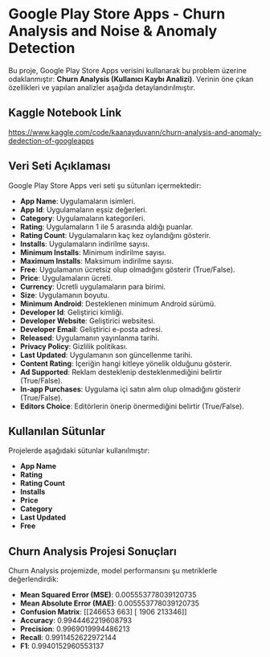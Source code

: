 # Google Play Store Apps - Churn Analysis and Noise & Anomaly Detection

Bu proje, Google Play Store Apps verisini kullanarak bu problem üzerine odaklanmıştır: **Churn Analysis (Kullanıcı Kaybı Analizi)**. Verinin öne çıkan özellikleri ve yapılan analizler aşağıda detaylandırılmıştır.

## Kaggle Notebook Link

https://www.kaggle.com/code/kaanayduvann/churn-analysis-and-anomaly-dedection-of-googleapps

## Veri Seti Açıklaması

Google Play Store Apps veri seti şu sütunları içermektedir:

- **App Name**: Uygulamaların isimleri.
- **App Id**: Uygulamaların eşsiz değerleri.
- **Category**: Uygulamaların kategorileri.
- **Rating**: Uygulamaların 1 ile 5 arasında aldığı puanlar.
- **Rating Count**: Uygulamaların kaç kez oylandığını gösterir.
- **Installs**: Uygulamaların indirilme sayısı.
- **Minimum Installs**: Minimum indirilme sayısı.
- **Maximum Installs**: Maksimum indirilme sayısı.
- **Free**: Uygulamanın ücretsiz olup olmadığını gösterir (True/False).
- **Price**: Uygulamaların ücreti.
- **Currency**: Ücretli uygulamaların para birimi.
- **Size**: Uygulamanın boyutu.
- **Minimum Android**: Desteklenen minimum Android sürümü.
- **Developer Id**: Geliştirici kimliği.
- **Developer Website**: Geliştirici websitesi.
- **Developer Email**: Geliştirici e-posta adresi.
- **Released**: Uygulamanın yayınlanma tarihi.
- **Privacy Policy**: Gizlilik politikası.
- **Last Updated**: Uygulamanın son güncellenme tarihi.
- **Content Rating**: İçeriğin hangi kitleye yönelik olduğunu gösterir.
- **Ad Supported**: Reklam desteklenip desteklenmediğini belirtir (True/False).
- **In-app Purchases**: Uygulama içi satın alım olup olmadığını gösterir (True/False).
- **Editors Choice**: Editörlerin önerip önermediğini belirtir (True/False).

## Kullanılan Sütunlar
Projelerde aşağıdaki sütunlar kullanılmıştır:

- **App Name**
- **Rating**
- **Rating Count**
- **Installs**
- **Price**
- **Category**
- **Last Updated**
- **Free**

## Churn Analysis Projesi Sonuçları
Churn Analysis projemizde, model performansını şu metriklerle değerlendirdik:

- **Mean Squared Error (MSE)**: 0.005553778039120735
- **Mean Absolute Error (MAE)**: 0.005553778039120735
- **Confusion Matrix**:
  [[246653    663]
  [  1906 213346]]
 - **Accuracy**: 0.9944462219608793
- **Precision**: 0.9969019994486213
- **Recall**: 0.9911452622972144
- **F1**: 0.9940152960553137


